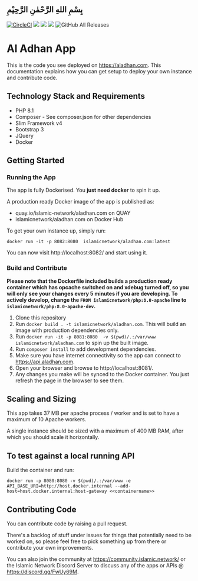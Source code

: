 ## بِسْمِ اللهِ الرَّحْمٰنِ الرَّحِيْمِ

[![CircleCI](https://circleci.com/gh/islamic-network/aladhan.com.svg?style=shield)]([https://circleci.com/github/islamic-network/aladhan.com](https://app.circleci.com/pipelines/github/islamic-network/aladhan.com))
[![](https://img.shields.io/docker/pulls/islamicnetwork/aladhan.com.svg)](https://cloud.docker.com/u/islamicnetwork/repository/docker/islamicnetwork/aladhan.com)
[![](https://img.shields.io/github/release/islamic-network/aladhan.com.svg)](https://github.com/islamic-network/aladhan.com/releases)
[![](https://img.shields.io/github/license/islamic-network/aladhan.com.svg)](https://github.com/islamic-network/aladhan.com/blob/master/LICENSE)
![GitHub All Releases](https://img.shields.io/github/downloads/islamic-network/aladhan.com/total)

# Al Adhan App

This is the code you see deployed on https://aladhan.com. This documentation explains how you can get setup
to deploy your own instance and contribute code.

## Technology Stack and Requirements
* PHP 8.1
* Composer - See composer.json for other dependencies
* Slim Framework v4
* Bootstrap 3
* JQuery
* Docker

## Getting Started

### Running the App

The app is fully Dockerised. You **just need docker** to spin it up.

A production ready Docker image of the app is published as:

* quay.io/islamic-network/aladhan.com on QUAY
* islamicnetwork/aladhan.com on Docker Hub

To get your own instance up, simply run:

```
docker run -it -p 8082:8080  islamicnetwork/aladhan.com:latest
``` 

You can now visit http://localhost:8082/ and start using it.

### Build and Contribute

**Please note that the Dockerfile included builds a production ready container which has opcache switched on and xdebug turned off, so you will only see your changes every 5 minutes if you are developing. To actively develop, change the ```FROM islamicnetwork/php:8.0-apache``` line to ```islamicnetwork/php:8.0-apache-dev```.**

1. Clone this repository
2. Run ```docker build . -t islamicnetwork/aladhan.com```. This will build an image with production dependencies only.
3. Run ```docker run -it -p 8081:8080  -v $(pwd)/.:/var/www islamicnetwork/aladhan.com``` to spin up the built image.
3. Run ```composer install``` to add development dependencies.
6. Make sure you have internet connectivity so the app can connect to https://api.aladhan.com.
7. Open your browser and browse to http://localhost:8081/.
8. Any changes you make will be synced to the Docker container. You just refresh the page in the browser to see them.

## Scaling and Sizing

This app takes 37 MB per apache process / worker and is set to have a maximum of 10 Apache workers.

A single instance should be sized with a maximum of 400 MB RAM, after which you should scale it horizontally.

## To test against a local running API

Build the container and run:

```
docker run -p 8080:8080 -v $(pwd)/.:/var/www -e API_BASE_URI=http://host.docker.internal --add-host=host.docker.internal:host-gateway <<containername>>
```

## Contributing Code

You can contribute code by raising a pull request.

There's a backlog of stuff under issues for things that potentially need to be worked on, so please feel free to pick something up from there or contribute your own improvements.

You can also join the community at https://community.islamic.network/ or the Islamic Network Discord Server to discuss any of the apps or APIs @ https://discord.gg/FwUy69M.
